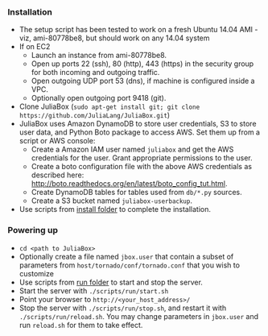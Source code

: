 ### Installation

- The setup script has been tested to work on a fresh Ubuntu 14.04 AMI - viz, ami-80778be8, but should work on any 14.04 system
- If on EC2
    - Launch an instance from ami-80778be8.
    - Open up ports 22 (ssh), 80 (http), 443 (https) in the security group for both incoming and outgoing traffic. 
    - Open outgoing UDP port 53 (dns), if machine is configured inside a VPC.
    - Optionally open outgoing port 9418 (git).
- Clone JuliaBox (`sudo apt-get install git; git clone https://github.com/JuliaLang/JuliaBox.git`)
- JuliaBox uses Amazon DynamoDB to store user credentials, S3 to store user data, and Python Boto package to access AWS. Set them up from a script or AWS console:
    - Create a Amazon IAM user named `juliabox` and get the AWS credentials for the user. Grant appropriate permissions to the user.
    - Create a boto configuration file with the above AWS credentials as described here: <http://boto.readthedocs.org/en/latest/boto_config_tut.html>.
    - Create DynamoDB tables for tables used from `db/*.py` sources.
    - Create a S3 bucket named `juliabox-userbackup`.
- Use scripts from [install folder](scripts/README.md) to complete the installation.


### Powering up

- `cd <path to JuliaBox>`
- Optionally create a file named `jbox.user` that contain a subset of parameters from `host/tornado/conf/tornado.conf` that you wish to customize
- Use scripts from [run folder](scripts/README.md) to start and stop the server.
- Start the server with `./scripts/run/start.sh`
- Point your browser to `http://<your_host_address>/`
- Stop the server with `./scripts/run/stop.sh`, and restart it with `./scripts/run/reload.sh`. You may change parameters in `jbox.user` and run `reload.sh` for them to take effect.

